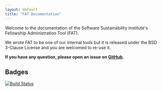 ```yaml
---
layout: default
title: "FAT Documentation"
---
```

Welcome to the documentation of the Software Sustainability Institute's Fellowship Administration Tool (FAT).

We wrote FAT to be one of our internal tools but it is released under the BSD 3-Clause License and you are welcomed to re-use it.

**If you have any question, please open an issue on [GitHub](https://github.com/softwaresaved/lowfat/issues).**

## Badges

[![Build Status](https://travis-ci.org/softwaresaved/lowfat.svg?branch=master)](https://travis-ci.org/softwaresaved/lowfat)
